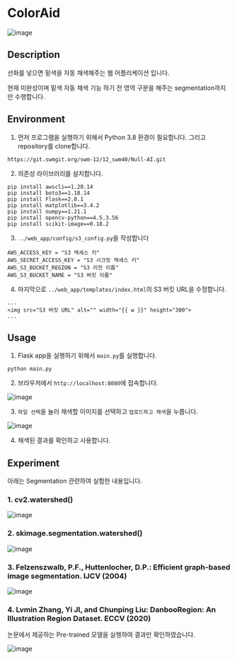 # ColorAid
![image](https://user-images.githubusercontent.com/52124204/129129543-b0aff252-3772-47f8-8d22-0d2c313c20d2.png)

## Description

선화를 넣으면 밑색을 자동 채색해주는 웹 어플리케이션 입니다.

현재 미완성이며 밑색 자동 채색 기능 하기 전 영역 구분을 해주는 segmentation까지만 수행합니다.



## Environment

1. 먼저 프로그램을 실행하기 위해서 Python 3.8 환경이 필요합니다. 그리고 repository를 clone합니다.

```
https://git.swmgit.org/swm-12/12_swm40/Null-AI.git
```

2. 의존성 라이브러리를 설치합니다.

```
pip install awscli==1.20.14
pip install boto3==1.18.14
pip install Flask==2.0.1
pip install matplotlib==3.4.2
pip install numpy==1.21.1
pip install opencv-python==4.5.3.56
pip install scikit-image==0.18.2
```

3. `../web_app/config/s3_config.py`을 작성합니다

```
AWS_ACCESS_KEY = "S3 엑세스 키"
AWS_SECRET_ACCESS_KEY = "S3 시크릿 엑세스 키"
AWS_S3_BUCKET_REGION = "S3 리전 이름"
AWS_S3_BUCKET_NAME = "S3 버킷 이름"
```

4. 마지막으로 `../web_app/templates/index.html`의 S3 버킷 URL을 수정합니다.

```
...
<img src="S3 버킷 URL" alt="" width="{{ w }}" height="300">
...
```



## Usage

1. Flask app을 실행하기 위해서 `main.py`를 실행합니다.

```
python main.py
```

2.  브라우저에서 `http://localhost:8080`에 접속합니다.

![image](https://user-images.githubusercontent.com/52124204/129131212-296000a5-5adb-4c41-bffd-7851c9f2e4f1.png)

3. `파일 선택`을 눌러 채색할 이미지를 선택하고 `업로드하고 채색`을 누릅니다.

![image](https://user-images.githubusercontent.com/52124204/129131295-a32552d7-a4b9-4ae1-aec3-bdc33f874d56.png)

4. 채색된 결과를 확인하고 사용합니다.



## Experiment

아래는 Segmentation 관련하여 실험한 내용입니다.

### 1. cv2.watershed()

![image](https://user-images.githubusercontent.com/52124204/129132002-891f5f25-12cd-4cb2-9154-49f00553e9ee.png)

### 2. skimage.segmentation.watershed()

![image](https://user-images.githubusercontent.com/52124204/129132009-5cdbdce6-a75f-415e-b63a-fb866a5ab1ef.png)

### 3. Felzenszwalb, P.F., Huttenlocher, D.P.: Efficient graph-based image segmentation. IJCV (2004)

![image](https://user-images.githubusercontent.com/52124204/129132019-c8dee5d3-be80-4c58-a824-1141e77abe82.png)

### 4. Lvmin Zhang, Yi JI, and Chunping Liu: DanbooRegion: An Illustration Region Dataset. ECCV (2020)

논문에서 제공하는 Pre-trained 모델을 실행하여 결과만 확인하였습니다.

![image](https://user-images.githubusercontent.com/52124204/129132133-2db0e122-f3e2-42fa-b699-164a0d253930.png)

